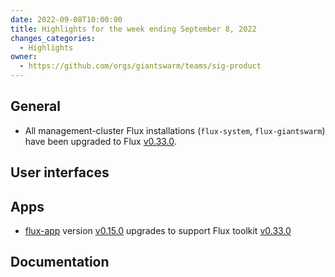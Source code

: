```yaml
---
date: 2022-09-08T10:00:00
title: Highlights for the week ending September 8, 2022
changes_categories:
  - Highlights
owner:
  - https://github.com/orgs/giantswarm/teams/sig-product
---
```


## General

- All management-cluster Flux installations (`flux-system`, `flux-giantswarm`) have been upgraded to Flux [v0.33.0](https://github.com/fluxcd/flux2/releases/tag/v0.33.0).

## User interfaces

## Apps

- [flux-app](https://github.com/giantswarm/flux-app) version [v0.15.0](https://github.com/giantswarm/flux-app/blob/master/CHANGELOG.md#0150---2022-08-31) upgrades to support Flux toolkit [v0.33.0](https://github.com/fluxcd/flux2/releases/tag/v0.33.0)

## Documentation
